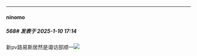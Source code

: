 ﻿
*****

####  ninomo  
##### 568#       发表于 2025-1-10 17:14

新pv路易斯居然是诹访部顺一<img src="https://static.saraba1st.com/image/smiley/face2017/037.png" referrerpolicy="no-referrer">

